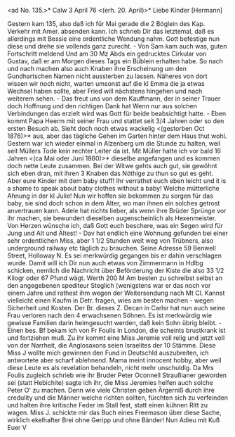 <ad No. 135.>* Calw 3 April 76
 <(erh. 20. April)>*
Liebe Kinder [Hermann]

Gestern kam 135, also daß ich für Mai gerade die 2 Böglein des Kap. Verkehr mit Amer. absenden kann. Ich schrieb Dir das letztemal, daß es allerdings mit Bessie eine ordentliche Wendung nahm. Gott befestige nun diese und drehe sie vollends ganz zurecht. - Von Sam kam auch was, guten Fortschritt meldend Und am 30 Mz Abds ein gedrucktes Cirkular von Gustav, daß er am Morgen dieses Tags ein Büblein erhalten habe. So nach und nach machen also auch Knaben ihre Erscheinung um den Gundhartschen Namen nicht aussterben zu lassen. Näheres von dort wissen wir noch nicht, warten umsonst auf die kl Emma die ja etwas Wechsel haben sollte, aber Fried will nächstens hingehen und nach weiterem sehen. - Das freut uns von dem Kauffmann, der in seiner Trauer doch Hoffnung und den richtigen Dank hat Wenn nur aus solchen Verbindungen das erzielt wird was Gott für beide beabsichtigt hatte. - Eben kommt Papa Heerm mit seiner Frau und stattet seit 3/4 Jahren oder so den ersten Besuch ab. Sieht doch noch etwas wackelig <(gestorben Oct 1876)>* aus, aber das tägliche Gehen im Garten hinter dem Haus thut wohl. 
Gestern war ich wieder einmal in Alzenberg um die Stunde zu halten, weil seit Müllers Tode kein rechter Leiter da ist. Mit Müller hatte ich vor bald 16 Jahren <(ca Mai oder Juni 1860)>* dieselbe angefangen und es kommen doch nette Leute zusammen. Bei der Witwe gehts auch gut, sie gewöhnt sich eben dran, mit ihren 3 Knaben das Nöthige zu thun so gut es geht. 
Aber eure Kinder mit dem baby stuff! Ihr verrathet euch eben leicht und it is a shame to speak about baby clothes without a baby! Welche mütterliche Ahnung in der kl Julie! Nun wir hoffen sie bekommen zu sorgen für das baby, sie sind doch schon in dem Alter, wo man ihnen ein solches getrost anvertrauen kann. Adele hat nichts lieber, als wenn ihre Brüder Sprünge vor ihr machen, sie bewundert dieselben augenscheinlich als Hexenmeister. Von Herzen wünsche ich, daß Gott euch beschere, was ein Segen wird für Jung und Alt und Ältest! - Dav hat endlich eine Wohnung gefunden bei einer sehr ordentlichen Miss, aber 1 1/2 Stunden weit weg von Trübners, also underground railway etc täglich zu brauchen. Seine Adresse 59 Benwell Street, Holloway N. Es sei merkwürdig gegangen bis er dahin verschlagen wurde. 
Damit will ich Dir nun auch etwas von Zimmermann in Hdlbg schicken, nemlich die Nachricht über Beförderung der Kiste die also 33 1/2 Kilogr oder 67 Pfund wägt. Werth 200 M Am besten zu schreibst selbst an den angegebenen spediteur Steglich (wenigstens war er das noch vor einem Jahre und rathest ihm wegen der Weitersendung nach Mt Cl. Kannst vielleicht einen Kaufm in Detr. fragen, wies am besten machen - wegen Sicherheit und Kosten. Der Br. dieses Z. Decan in Carlsr hat nun auch seine Frau verloren nach den 4 erwachsenen Söhnen. Es ist merkwürdig wie gewisse Familien darin heimgesucht werden, daß kein Sohn übrig bleibt. - Einen bes. Bf bekam ich von Fr Foulis in London, die scheints brustkrank ist und fortziehen muß. Zu ihr kommt eine Miss Jeremie voll relig und jetzt voll von der Narrheit, die Anglosaxons seien Israelites der 10 Stämme. Diese Miss J wollte mich gewinnen den Fund in Deutschld auszubreiten, ich antwortete aber scharf ablehnend. Mama meint innocent hobby, aber weil diese Leute es als revelation behandeln, nicht mehr unschuldig. Da Mrs Foulis zugleich schrieb wie ihr Bruder Peter Oconnell Straußianer geworden sei (statt Hebichite) sagte ich ihr, die Miss Jeremies helfen auch solche Peter O' zu machen. Denn wie viele Christen geben Ärgerniß durch ihre credulity und die Männer welche richten sollten, fürchten sich zu verfeinden und halten ihre kritische Feder im Stall fest, statt einen kühnen Ritt zu wagen. Miss J. schickte mir das Buch eines Freemason über diese Sache, wirklich ekelhafter Brei ohne Geripp und ohne Bänder! Nun Adieu mit Kuß
 Euer V
